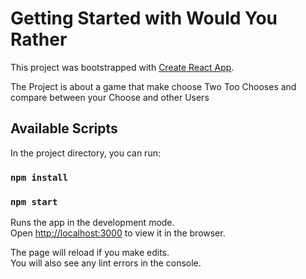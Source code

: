 # Getting Started with Would You Rather

This project was bootstrapped with [Create React App](https://github.com/facebook/create-react-app).

The Project is about a game that make choose Two Too Chooses and compare between your Choose and other 
Users

## Available Scripts

In the project directory, you can run:
### `npm install`
### `npm start`

Runs the app in the development mode.\
Open [http://localhost:3000](http://localhost:3000) to view it in the browser.

The page will reload if you make edits.\
You will also see any lint errors in the console.

